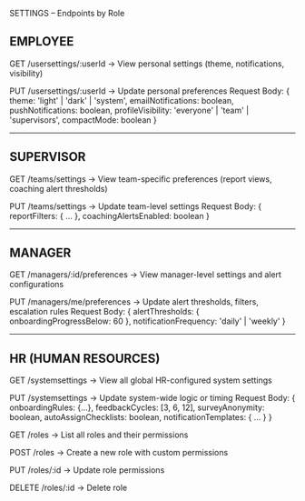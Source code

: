 SETTINGS – Endpoints by Role

## EMPLOYEE

GET    /usersettings/:userId
→ View personal settings (theme, notifications, visibility)
  
PUT    /usersettings/:userId
→ Update personal preferences
Request Body:
{
  theme: 'light' | 'dark' | 'system',
  emailNotifications: boolean,
  pushNotifications: boolean,
  profileVisibility: 'everyone' | 'team' | 'supervisors',
  compactMode: boolean
}

---

## SUPERVISOR

GET    /teams/settings
→ View team-specific preferences (report views, coaching alert thresholds)

PUT    /teams/settings
→ Update team-level settings
Request Body:
{
  reportFilters: { ... },
  coachingAlertsEnabled: boolean
}

---

## MANAGER

GET    /managers/:id/preferences
→ View manager-level settings and alert configurations

PUT    /managers/me/preferences
→ Update alert thresholds, filters, escalation rules
Request Body:
{
  alertThresholds: {
    onboardingProgressBelow: 60
  },
  notificationFrequency: 'daily' | 'weekly'
}

---

## HR (HUMAN RESOURCES)

GET    /systemsettings
→ View all global HR-configured system settings

PUT    /systemsettings
→ Update system-wide logic or timing
Request Body:
{
  onboardingRules: {...},
  feedbackCycles: [3, 6, 12],
  surveyAnonymity: boolean,
  autoAssignChecklists: boolean,
  notificationTemplates: { ... }
}

GET    /roles
→ List all roles and their permissions

POST   /roles
→ Create a new role with custom permissions

PUT    /roles/:id
→ Update role permissions

DELETE /roles/:id
→ Delete role
